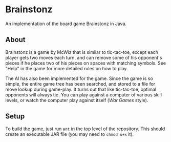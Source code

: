 Brainstonz
==========
An implementation of the board game Brainstonz in Java.

About
-----
Brainstonz is a game by McWiz that is similar to tic-tac-toe, except each player
gets two moves each turn, and can remove some of his opponent's pieces if he
places two of his pieces on spaces with matching symbols. See "Help" in the game
for more detailed rules on how to play.

The AI has also been implemented for the game. Since the game is so simple, the
entire game tree has been searched, and stored to a file for move lookup during
game-play. It turns out that like tic-tac-toe, optimal opponents will always
tie.  You can play against a computer of various skill levels, or watch the
computer play against itself (_War Games_ style).

Setup
-----
To build the game, just run `ant` in the top level of the repository. This
should create an executable JAR file (you may need to `chmod u+x` it).
